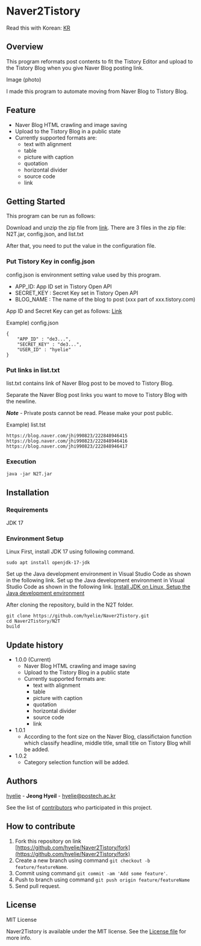 # Naver2Tistory

Read this with Korean: [KR](./README_KR.md)

## Overview
This program reformats post contents to fit the Tistory Editor and upload to the Tistory Blog when you give Naver Blog posting link.

Image (photo)

I made this program to automate moving from Naver Blog to Tistory Blog.

## Feature
- Naver Blog HTML crawling and image saving
- Upload to the Tistory Blog in a public state
- Currently supported formats are:
    - text with alignment
    - table
    - picture with caption
    - quotation
    - horizontal divider
    - source code
    - link

## Getting Started
This program can be run as follows:

Download and unzip the zip file from [link](). There are 3 files in the zip file: N2T.jar, config.json, and list.txt

After that, you need to put the value in the configuration file.

### Put Tistory Key in config.json
config.json is environment setting value used by this program.
- APP_ID: App ID set in Tistory Open API
- SECRET_KEY : Secret Key set in Tistory Open API
- BLOG_NAME : The name of the blog to post (xxx part of xxx.tistory.com)

App ID and Secret Key can get as follows: [Link](https://hyelie.tistory.com/entry/Tistory-Open-API-%EC%95%B1-%EB%93%B1%EB%A1%9D) 

Example) config.json
```
{
    "APP_ID" : "de3...",
    "SECRET_KEY" : "de3...",
    "USER_ID" : "hyelie"
}
```

### Put links in list.txt
list.txt contains link of Naver Blog post to be moved to Tistory Blog.

Separate the Naver Blog post links you want to move to Tistory Blog with the newline.

***Note*** - Private posts cannot be read. Please make your post public.

Example) list.tst
```
https://blog.naver.com/jhi990823/222848946415
https://blog.naver.com/jhi990823/222848946416
https://blog.naver.com/jhi990823/222848946417
```

### Execution
```
java -jar N2T.jar
```

## Installation
### Requirements

JDK 17

### Environment Setup

Linux
First, install JDK 17 using following command.
```
sudo apt install openjdk-17-jdk
```
Set up the Java development environment in Visual Studio Code as shown in the following link.
Set up the Java development environment in Visual Studio Code as shown in the following link. [Install JDK on Linux, Setup the Java development environment](https://hyelie.tistory.com/entry/GCP%EC%97%90-Java-%EA%B0%9C%EB%B0%9C%ED%99%98%EA%B2%BD-%EC%84%B8%ED%8C%85?category=947331)

After cloning the repository, build in the N2T folder.
```
git clone https://github.com/hyelie/Naver2Tistory.git
cd Naver2Tistory/N2T
build
```

## Update history

* 1.0.0 (Current)
    - Naver Blog HTML crawling and image saving
    - Upload to the Tistory Blog in a public state
    - Currently supported formats are:
        - text with alignment
        - table
        - picture with caption
        - quotation
        - horizontal divider
        - source code
        - link
* 1.0.1
    - According to the font size on the Naver Blog, classifictaion function which classify headline, middle title, small title on Tistory Blog whill be added.
* 1.0.2
    - Category selection function will be added.

## Authors
[hyelie](https://github.com/hyelie) - **Jeong Hyeil** - <hyelie@postech.ac.kr>

See the list of [contributors](./CONTRIBUTORS) who participated in this project.

## How to contribute

1. Fork this repository on link [https://github.com/hyelie/Naver2Tistory/fork](https://github.com/hyelie/Naver2Tistory/fork)
2. Create a new branch using command `git checkout -b feature/featureName`.
3. Commit using command `git commit -am 'Add some feature'`.
4. Push to branch using command `git push origin feature/featureName`
5. Send pull request.

## License

MIT License

Naver2Tistory is available under the MIT license. See the [License file](./LICENSE) for more info.